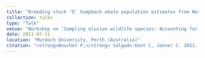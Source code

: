 ```yaml
---
title: "Breeding stock ‘D’ humpback whale population estimates from North West Cape, Western Australia"
collection: talks
type: "Talk"
venue: "Workshop on ‘Sampling elusive wildlife species: Accounting for detection probability’"
date: 2011-07-11
location: "Murdoch University, Perth (Australia)"
citation: "<strong>Bouchet P,</strong> Salgado-Kent C, Jenner C. 2011. Breeding stock ‘D’ humpback whale population estimates from North West Cape, Western Australia. Talk at the workshop on ‘Sampling elusive wildlife species: Accounting for detection probability’, Murdoch University, Perth (Australia)."
---
```


